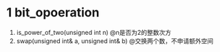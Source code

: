 # 1 bit_opoeration
1. is_power_of_two(unsigned int n) @n是否为2的整数次方
2. swap(unsigned int& a, unsigned int& b) @交换两个数，不申请额外空间

